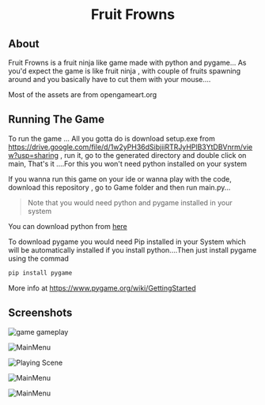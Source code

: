 <h1 align="center">
  Fruit Frowns
</h1>

## About

Fruit Frowns is a fruit ninja like game made with python and pygame...
As you'd expect the game is like fruit ninja , with couple of fruits spawning around and you basically have to cut them with your mouse....

Most of the assets are from opengameart.org

## Running The Game

To run the game ... All you gotta do is download setup.exe from https://drive.google.com/file/d/1w2yPH36dSibjiiRTRJyHPlB3YtDBVnrm/view?usp=sharing , run it, go to the generated directory and double click on main, That's it ....For this you won't need python installed on your system

If you wanna run this game on your ide or wanna play with the code, download this repository , go to Game folder and then run main.py...

> Note that you would need python and pygame installed in your system

You can download python from [here](https://www.python.org/downloads/)

To download pygame you would need Pip installed in your System which will be automatically installed if you install python....Then just install pygame using the commad

```bash
pip install pygame
```

More info at https://www.pygame.org/wiki/GettingStarted

## Screenshots
![game gameplay](https://media.giphy.com/media/B5XfGRmHKVjTU0ewRf/giphy.gif)

![MainMenu](https://github.com/grapeJUICE1/Fruit-Frowns/blob/master/ScreenShots/MainMenu.PNG?raw=true)

![Playing Scene](https://github.com/grapeJUICE1/Fruit-Frowns/blob/master/ScreenShots/Playing_1.PNG?raw=true)

![MainMenu](https://github.com/grapeJUICE1/Fruit-Frowns/blob/master/ScreenShots/About.PNG?raw=true)

![MainMenu](https://github.com/grapeJUICE1/Fruit-Frowns/blob/master/ScreenShots/GameOver.PNG?raw=true)
